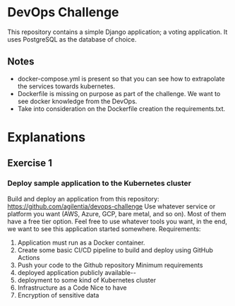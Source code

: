 # DevOps Challenge

This repository contains a simple Django application; a voting application.
It uses PostgreSQL as the database of choice.

## Notes

* docker-compose.yml is present so that you can see how to extrapolate the services towards kubernetes.
* Dockerfile is missing on purpose as part of the challenge. We want to see docker knowledge from the DevOps.
* Take into consideration on the Dockerfile creation the requirements.txt.


# Explanations

## Exercise 1

### Deploy sample application to the Kubernetes cluster
Build and deploy an application from this repository: https://github.com/agilentia/devops-challenge
Use whatever service or platform you want (AWS, Azure, GCP, bare metal, and so on). Most of them have a free tier option.
Feel free to use whatever tools you want, in the end, we want to see this application started somewhere.
Requirements: 
1. Application must run as a Docker container.
2. Create some basic CI/CD pipeline to build and deploy using GitHub Actions
3. Push your code to the Github repository
Minimum requirements
1. deployed application publicly available--
2.  deployment to some kind of Kubernetes cluster
3.  Infrastructure as a Code
 Nice to have
1. Encryption of sensitive data

